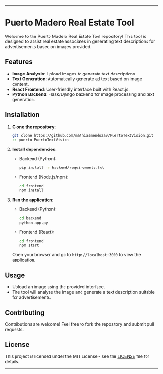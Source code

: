 ---

# Puerto Madero Real Estate Tool

Welcome to the Puerto Madero Real Estate Tool repository! This tool is designed to assist real estate associates in generating text descriptions for advertisements based on images provided.

## Features

- **Image Analysis**: Upload images to generate text descriptions.
- **Text Generation**: Automatically generate ad text based on image content.
- **React Frontend**: User-friendly interface built with React.js.
- **Python Backend**: Flask/Django backend for image processing and text generation.

## Installation

1. **Clone the repository**:
   ```bash
   git clone https://github.com/mathiasmendozav/PuertoTextVision.git
   cd puerto-PuertoTextVision
   ```

2. **Install dependencies**:
   - Backend (Python):
     ```bash
     pip install -r backend/requirements.txt
     ```
   - Frontend (Node.js/npm):
     ```bash
     cd frontend
     npm install
     ```

3. **Run the application**:
   - Backend (Python):
     ```bash
     cd backend
     python app.py
     ```
   - Frontend (React):
     ```bash
     cd frontend
     npm start
     ```
   Open your browser and go to `http://localhost:3000` to view the application.

## Usage

- Upload an image using the provided interface.
- The tool will analyze the image and generate a text description suitable for advertisements.

## Contributing

Contributions are welcome! Feel free to fork the repository and submit pull requests.

## License

This project is licensed under the MIT License - see the [LICENSE](LICENSE) file for details.

---